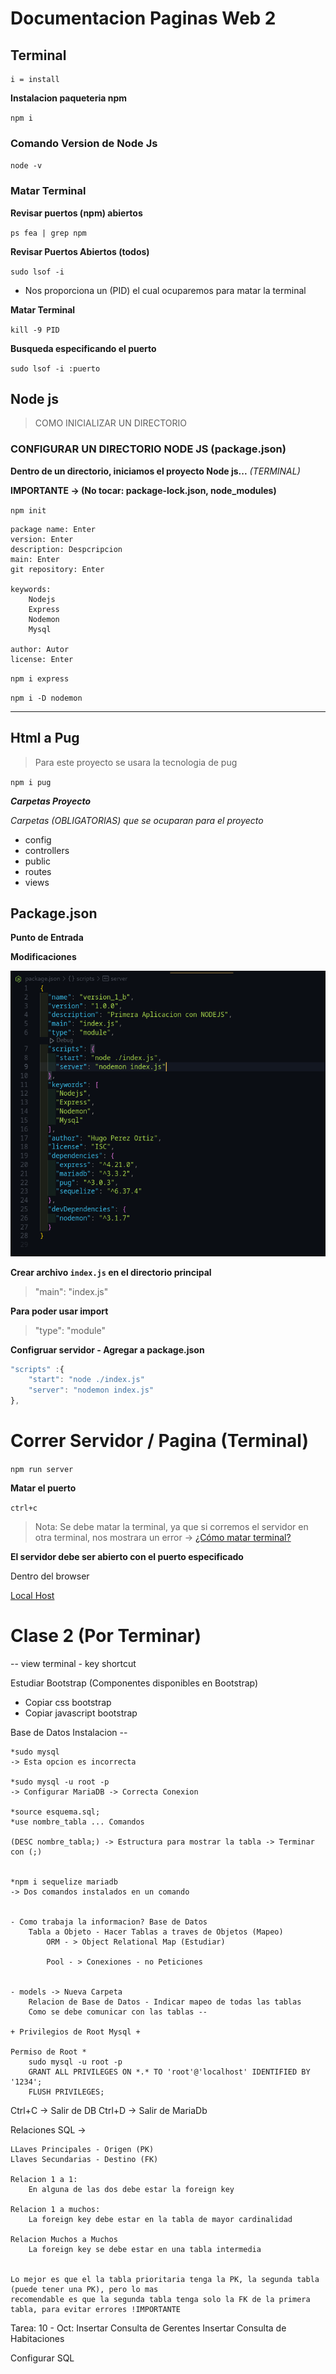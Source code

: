 # Documentacion Paginas Web 2

## Terminal 

    i = install

**Instalacion paqueteria npm**

`npm i`

### Comando Version de Node Js
`node -v`

    
### Matar Terminal

**Revisar puertos (npm) abiertos**

`ps fea | grep npm`

**Revisar Puertos Abiertos (todos)**

`sudo lsof -i`

- Nos proporciona un (PID) el cual ocuparemos para matar la terminal

**Matar Terminal**

`kill -9 PID`

**Busqueda especificando el puerto**

`sudo lsof -i :puerto`

    
## Node js

> COMO INICIALIZAR UN DIRECTORIO 

### CONFIGURAR UN DIRECTORIO NODE JS (package.json)

**Dentro de un directorio, iniciamos el proyecto Node js...**
_(TERMINAL)_

**IMPORTANTE -> (No tocar: package-lock.json, node_modules)**

`npm init`

```
package name: Enter
version: Enter
description: Despcripcion
main: Enter
git repository: Enter

keywords: 
    Nodejs
    Express
    Nodemon
    Mysql

author: Autor
license: Enter

```

`npm i express`  

`npm i -D nodemon`

---

## Html a Pug

>Para este proyecto se usara la tecnologia de pug

`npm i pug`

**_Carpetas Proyecto_**

_Carpetas (OBLIGATORIAS) que se ocuparan para el proyecto_

- config
- controllers
- public
- routes
- views


## Package.json 

**Punto de Entrada**

**Modificaciones**

![PackajeJson](packagejson.png)

**Crear archivo `index.js` en el directorio principal**

> "main": "index.js"

**Para poder usar import**

> "type": "module"

**Configruar servidor - Agregar a package.json**

```js
"scripts" :{
    "start": "node ./index.js"
    "server": "nodemon index.js"
},
```
>

# Correr Servidor / Pagina (Terminal)

`npm run server`

**Matar el puerto**

`ctrl+c`

> Nota: Se debe matar la terminal, ya que si corremos el servidor en otra terminal, nos mostrara un error -> [¿Cómo matar terminal?](#matar-terminal)



**El servidor debe ser abierto con el puerto especificado**

Dentro del browser

[Local Host](http://localhost:2800/)


# Clase 2 (Por Terminar)

-- view terminal - key shortcut


Estudiar Bootstrap (Componentes disponibles en Bootstrap)
 - Copiar css bootstrap
 - Copiar javascript bootstrap


 Base de Datos
    Instalacion -- 

    *sudo mysql 
    -> Esta opcion es incorrecta

    *sudo mysql -u root -p 
    -> Configurar MariaDB -> Correcta Conexion
    
    *source esquema.sql;
    *use nombre_tabla ... Comandos

    (DESC nombre_tabla;) -> Estructura para mostrar la tabla -> Terminar con (;)


    *npm i sequelize mariadb 
    -> Dos comandos instalados en un comando


    - Como trabaja la informacion? Base de Datos
        Tabla a Objeto - Hacer Tablas a traves de Objetos (Mapeo)
            ORM - > Object Relational Map (Estudiar)

            Pool - > Conexiones - no Peticiones


    - models -> Nueva Carpeta
        Relacion de Base de Datos - Indicar mapeo de todas las tablas
        Como se debe comunicar con las tablas --

    + Privilegios de Root Mysql +

    Permiso de Root *
        sudo mysql -u root -p
        GRANT ALL PRIVILEGES ON *.* TO 'root'@'localhost' IDENTIFIED BY '1234';
        FLUSH PRIVILEGES;

Ctrl+C -> Salir de DB 
Ctrl+D -> Salir de MariaDb


Relaciones SQL ->

    LLaves Principales - Origen (PK)
    Llaves Secundarias - Destino (FK)

    Relacion 1 a 1:
        En alguna de las dos debe estar la foreign key
    
    Relacion 1 a muchos:
        La foreign key debe estar en la tabla de mayor cardinalidad 
    
    Relacion Muchos a Muchos
        La foreign key se debe estar en una tabla intermedia


    Lo mejor es que el la tabla prioritaria tenga la PK, la segunda tabla (puede tener una PK), pero lo mas 
    recomendable es que la segunda tabla tenga solo la FK de la primera tabla, para evitar errores !IMPORTANTE



Tarea: 
    10 - Oct:
        Insertar Consulta de Gerentes
        Insertar Consulta de Habitaciones



Configurar SQL